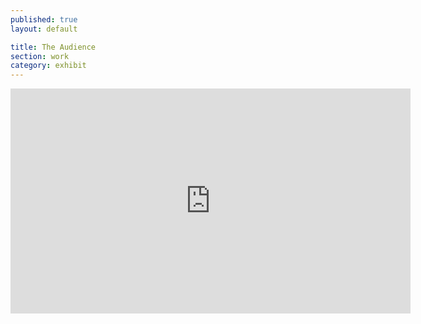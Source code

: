 ```yaml
---
published: true
layout: default

title: The Audience
section: work
category: exhibit
---
```


<iframe src="https://player.vimeo.com/video/167656253" width="640" height="360" frameborder="0" webkitallowfullscreen mozallowfullscreen allowfullscreen></iframe>

